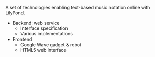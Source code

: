A set of technologies enabling text-based music notation online with LilyPond.

  * Backend: web service
    * Interface specification
    * Various implementations
  * Frontend
    * Google Wave gadget & robot
    * HTML5 web interface